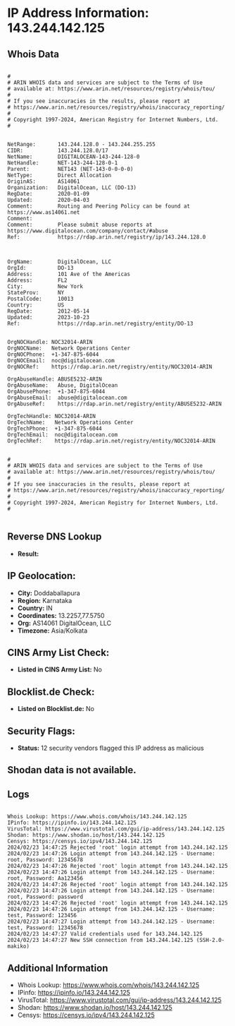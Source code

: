 # IP Address Information: 143.244.142.125

## Whois Data
```

#
# ARIN WHOIS data and services are subject to the Terms of Use
# available at: https://www.arin.net/resources/registry/whois/tou/
#
# If you see inaccuracies in the results, please report at
# https://www.arin.net/resources/registry/whois/inaccuracy_reporting/
#
# Copyright 1997-2024, American Registry for Internet Numbers, Ltd.
#


NetRange:       143.244.128.0 - 143.244.255.255
CIDR:           143.244.128.0/17
NetName:        DIGITALOCEAN-143-244-128-0
NetHandle:      NET-143-244-128-0-1
Parent:         NET143 (NET-143-0-0-0-0)
NetType:        Direct Allocation
OriginAS:       AS14061
Organization:   DigitalOcean, LLC (DO-13)
RegDate:        2020-01-09
Updated:        2020-04-03
Comment:        Routing and Peering Policy can be found at https://www.as14061.net
Comment:        
Comment:        Please submit abuse reports at https://www.digitalocean.com/company/contact/#abuse
Ref:            https://rdap.arin.net/registry/ip/143.244.128.0



OrgName:        DigitalOcean, LLC
OrgId:          DO-13
Address:        101 Ave of the Americas
Address:        FL2
City:           New York
StateProv:      NY
PostalCode:     10013
Country:        US
RegDate:        2012-05-14
Updated:        2023-10-23
Ref:            https://rdap.arin.net/registry/entity/DO-13


OrgNOCHandle: NOC32014-ARIN
OrgNOCName:   Network Operations Center
OrgNOCPhone:  +1-347-875-6044 
OrgNOCEmail:  noc@digitalocean.com
OrgNOCRef:    https://rdap.arin.net/registry/entity/NOC32014-ARIN

OrgAbuseHandle: ABUSE5232-ARIN
OrgAbuseName:   Abuse, DigitalOcean 
OrgAbusePhone:  +1-347-875-6044 
OrgAbuseEmail:  abuse@digitalocean.com
OrgAbuseRef:    https://rdap.arin.net/registry/entity/ABUSE5232-ARIN

OrgTechHandle: NOC32014-ARIN
OrgTechName:   Network Operations Center
OrgTechPhone:  +1-347-875-6044 
OrgTechEmail:  noc@digitalocean.com
OrgTechRef:    https://rdap.arin.net/registry/entity/NOC32014-ARIN


#
# ARIN WHOIS data and services are subject to the Terms of Use
# available at: https://www.arin.net/resources/registry/whois/tou/
#
# If you see inaccuracies in the results, please report at
# https://www.arin.net/resources/registry/whois/inaccuracy_reporting/
#
# Copyright 1997-2024, American Registry for Internet Numbers, Ltd.
#


```
## Reverse DNS Lookup
- **Result:** 

## IP Geolocation:
- **City:** Doddaballapura
- **Region:** Karnataka
- **Country:** IN
- **Coordinates:** 13.2257,77.5750
- **Org:** AS14061 DigitalOcean, LLC
- **Timezone:** Asia/Kolkata

## CINS Army List Check:
- **Listed in CINS Army List:** 
No

## Blocklist.de Check:
- **Listed on Blocklist.de:** 
No

## Security Flags:
- **Status:** 12 security vendors flagged this IP address as malicious

## Shodan data is not available.

## Logs
```

Whois Lookup: https://www.whois.com/whois/143.244.142.125
IPinfo: https://ipinfo.io/143.244.142.125
VirusTotal: https://www.virustotal.com/gui/ip-address/143.244.142.125
Shodan: https://www.shodan.io/host/143.244.142.125
Censys: https://censys.io/ipv4/143.244.142.125
2024/02/23 14:47:25 Rejected 'root' login attempt from 143.244.142.125
2024/02/23 14:47:26 Login attempt from 143.244.142.125 - Username: root, Password: 12345678
2024/02/23 14:47:26 Rejected 'root' login attempt from 143.244.142.125
2024/02/23 14:47:26 Login attempt from 143.244.142.125 - Username: root, Password: Aa123456
2024/02/23 14:47:26 Rejected 'root' login attempt from 143.244.142.125
2024/02/23 14:47:26 Login attempt from 143.244.142.125 - Username: root, Password: password
2024/02/23 14:47:26 Rejected 'root' login attempt from 143.244.142.125
2024/02/23 14:47:26 Login attempt from 143.244.142.125 - Username: test, Password: 123456
2024/02/23 14:47:27 Login attempt from 143.244.142.125 - Username: test, Password: 12345678
2024/02/23 14:47:27 Valid credentials used for 143.244.142.125
2024/02/23 14:47:27 New SSH connection from 143.244.142.125 (SSH-2.0-makiko)

```
## Additional Information
- Whois Lookup: https://www.whois.com/whois/143.244.142.125
- IPinfo: https://ipinfo.io/143.244.142.125
- VirusTotal: https://www.virustotal.com/gui/ip-address/143.244.142.125
- Shodan: https://www.shodan.io/host/143.244.142.125
- Censys: https://censys.io/ipv4/143.244.142.125

